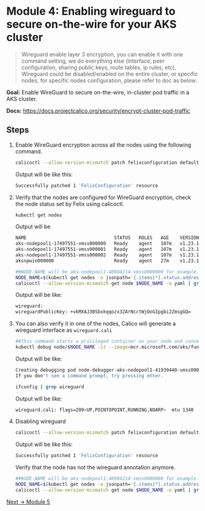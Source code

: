 # Module 4: Enabling wireguard to secure on-the-wire for your AKS cluster
>Wireguard enable layer 3 encryption, you can enable it with one command setting, we do everything else (interface, peer configuration, sharing public keys, route tables, ip rules, etc), Wireguard could be disabled/enabled on the entire cluster, or specific nodes, for specific nodes configuration, please refer to doc as below.


**Goal:** Enable WireGuard to secure on-the-wire, in-cluster pod traffic in a AKS cluster.

**Docs:** https://docs.projectcalico.org/security/encrypt-cluster-pod-traffic

## Steps

1. Enable WireGuard encryption across all the nodes using the following command.

    
    ```bash
    calicoctl --allow-version-mismatch patch felixconfiguration default --type='merge' -p '{"spec":{"wireguardEnabled":true}}'
    ```
    Output will be like this:
    ```bash
    Successfully patched 1 'FelixConfiguration' resource
    ```


2. Verify that the nodes are configured for WireGuard encryption, check the node status set by Felix using calicoctl. 

    ```bash
    kubectl get nodes
    ```
    
    Output will be
    ```bash
    NAME                                STATUS   ROLES   AGE    VERSION
    aks-nodepool1-17497551-vmss000000   Ready    agent   107m   v1.23.12
    aks-nodepool1-17497551-vmss000001   Ready    agent   107m   v1.23.12
    aks-nodepool1-17497551-vmss000002   Ready    agent   107m   v1.23.12
    aksnpwin000000                      Ready    agent   27m    v1.23.12
    ```

    ```bash
    ##NODE-NAME will be aks-nodepool1-40984214-vmss0000000 for example.
    NODE_NAME=$(kubectl get nodes -o jsonpath='{.items[*].status.addresses[?(@.type=="Hostname")].address}'| awk '{print $1;}')
    calicoctl --allow-version-mismatch get node $NODE_NAME -o yaml | grep wireguard
    ```

    Output will be like:
    ```bash
    wireguard:
    wireguardPublicKey: +vkMXAJ3BSbxkqqozx3ZArNcctWjOoGIpgbi2ZmsgGQ=
    ```

3. You can also verify it in one of the nodes, Calico will generate a wireguard interface as `wireguard.cali` 
   ```bash
   ##This command starts a privileged container on your node and connects to it over SSH.
   kubectl debug node/$NODE_NAME -it --image=mcr.microsoft.com/aks/fundamental/base-ubuntu:v0.0.11
   ```
   Output will be like:
   ```bash
   Creating debugging pod node-debugger-aks-nodepool1-41939440-vmss000001-c9bjq with container debugger on node aks-nodepool1-41939440-vmss000001.
   If you don't see a command prompt, try pressing enter.
   ```

   ```bash
   ifconfig | grep wireguard
   ```
   
   Output will be like:
   ```bash
   wireguard.cali: flags=209<UP,POINTOPOINT,RUNNING,NOARP>  mtu 1340
   ```

4. Disabling wireguard

    ```bash
    calicoctl --allow-version-mismatch patch felixconfiguration default --type='merge' -p '{"spec":{"wireguardEnabled":false}}'
    ```
    Output will be like this:
    ```bash
    Successfully patched 1 'FelixConfiguration' resource
    ```
    
    Verify that the node has not the wireguard annotation anymore.

    ```bash
    ##NODE-NAME will be aks-nodepool1-40984214-vmss0000000 for example.
    NODE_NAME=$(kubectl get nodes -o jsonpath='{.items[*].status.addresses[?(@.type=="Hostname")].address}'| awk '{print $1;}')
    calicoctl --allow-version-mismatch get node $NODE_NAME -o yaml | grep wireguard
    ```

[Next -> Module 5](../calicooss/ebpf-dataplane.md)
